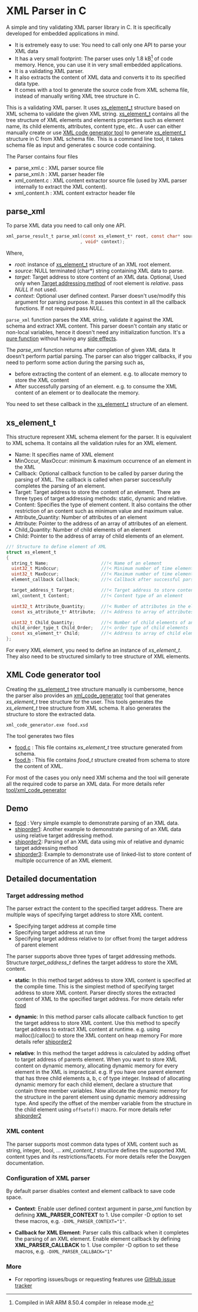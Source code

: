 XML Parser in C
===============

A simple and tiny validating XML parser library in C. It is specifically developed for embedded applications in mind.

- It is extremely easy to use: You need to call only one API to parse your XML data
- It has a very small footprint: The parser uses only 1.8 kB[^1] of code memory. Hence, you can use it in very small embedded applications.
- It is a validating XML parser.
- It also extracts the content of XML data and converts it to its specified data type.
- It comes with a tool to generate the source code from XML schema file, instead of manually writing XML tree structure in C.

>[^1]: Compiled in IAR ARM 8.50.4 compiler in release mode.

This is a validating XML parser. It uses [xs_element_t](#xs_element_t) structure based on XML schema to validate the given XML string.
[xs_element_t](#xs_element_t) contains all the tree structure of XML elements and elements properties such as element name, its child elements, attributes, content type, etc..
A user can either manually create or use [XML code generator tool](#xml-code-generator-tool) to generate [xs_element_t](#xs_element_t) structure in C from XML schema file.
This is a command line tool, it takes schema file as input and generates c source code containing.

The Parser contains four files
- parse_xml.c   : XML parser source file
- parse_xml.h   : XML parser header file
- xml_content.c : XML content extractor source file (used by XML parser internally to extract the XML content).
- xml_content.h : XML content extractor header file

## parse_xml
To parse XML data you need to call only one API.

```C
xml_parse_result_t parse_xml(const xs_element_t* root, const char* source, void* const target
							, void* context);
```
Where,
- *root*: instance of [xs_element_t](#xs_element_t) structure of an XML root element.
- *source*: NULL terminated (char*) string containing XML data to parse.
- *target*: Target address to store content of an XML data.
Optional, Used only when [Target addressing method](#target-addressing-method) of root element is *relative*.
pass *NULL* if not used.
- *context*: Optional user defined context. Parser doesn't use/modify this argument for parsing purpose.
It passes this context in all the callback functions. If not required pass *NULL*.

`parse_xml` function parses the XML string, validate it against the XML schema and extract XML content.
This parser doesn't contain any static or non-local variables, hence it doesn't need any initialization function.
It's a [pure function](1) without having any [side effects](2).

The *parse_xml* function returns after completion of given XML data. It doesn't perform partial parsing.
The parser can also trigger callbacks, if you need to perform some action during the parsing such as,
- before extracting the content of an element. e.g. to allocate memory to store the XML content
- After successfully parsing of an element. e.g. to consume the XML content of an element or to deallocate the memory.

You need to set these callback in the [xs_element_t](#xs_element_t) structure of an element.

## xs_element_t

This structure represent XML schema element for the parser. It is equivalent to XML schema. It contains all the validation rules for an XML element.
- Name: It specifies name of XML element
- MinOccur, MaxOccur: minimum & maximum occurrence of an element in the XML
- Callback: Optional callback function to be called by parser during the parsing of XML.
The callback is called when parser successfully completes the parsing of an element.
- Target: Target address to store the content of an element. There are three types of target addressing methods: static, dynamic and relative.
- Content: Specifies the type of element content. It also contains the other restriction of an content such as minimum value and maximum value.
- Attribute_Quantity: Number of attributes of an element
- Attribute: Pointer to the address of an array of attributes of an element.
- Child_Quantity: Number of child elements of an element
- Child: Pointer to the address of array of child elements of an element.


```C
//! Structure to define element of XML
struct xs_element_t
{
  string_t Name;                    //!< Name of an element
  uint32_t MinOccur;                //!< Minimum number of time element must occur
  uint32_t MaxOccur;                //!< Maximum number of time element is allowed to occur
  element_callback Callback;        //!< Callback after successful parsing of an element.

  target_address_t Target;          //!< Target address to store content of an element
  xml_content_t Content;            //!< Content type of an element

  uint32_t Attribute_Quantity;      //!< Number of attributes in the element
  const xs_attribute_t* Attribute;  //!< Address to array of attributes

  uint32_t Child_Quantity;          //!< Number of child elements of an element
  child_order_type_t Child_Order;   //!< order type of child elements
  const xs_element_t* Child;        //!< Address to array of child elements
};
```

For every XML element, you need to define an instance of *xs_element_t*. They also need to be structured similarly to tree structure of XML elements.

## XML Code generator tool
Creating the [xs_element_t](#xs_element_t) tree structure manually is cumbersome, 
hence the parser also provides an [xml_code_generator][7] tool that generates *xs_element_t* tree structure for the user.
This tools generates the *xs_element_t* tree structure from XML schema. It also generates the structure to store the extracted data.

```shell
xml_code_generator.exe food.xsd
```

The tool generates two files
- [food.c](example/food/src/food.c)    : This file contains *xs_element_t* tree structure generated from schema.
- [food.h](example/food/src/food.h)    : This file contains *food_t* structure created from schema to store the content of XML.

For most of the cases you only need XMl schema and the tool will generate all the required code to parse an XML data.
For more details refer [tool/xml_code_generator][7]

## Demo
- [food][3] : Very simple example to demonstrate parsing of an XML data.
- [shiporder1][4]: Another example to demonstrate parsing of an XML data using relative target addressing method.
- [shiporder2][5]: Parsing of an XML data using mix of relative and dynamic target addressing method
- [shiporder3][6]: Example to demonstrate use of linked-list to store content of multiple occurrence of an XML element.

## Detailed documentation

### Target addressing method
The parser extract the content to the specified target address. There are multiple ways of specifying target address to store XML content.
- Specifying target address at compile time
- Specifying target address at run time
- Specifying target address relative to (or offset from) the target address of parent element

The parser supports above three types of target addressing methods. Structure *target_address_t* defines the target address to store the XML content.

- **static**:
In this method target address to store XML content is specified at the compile time.
This is the simplest method of specifying target address to store XML content.
Parser directly stores the extracted content of XML to the specified target address.
For more details refer [food][3]

- **dynamic**:
In this method parser calls allocate callback function to get the target address to store XML content.
Use this method to specify target address to extract XML content at runtime.
e.g. using malloc()/calloc() to store the XML content on heap memory
For more details refer [shiporder2][5]

- **relative**:
In this method the target address is calculated by adding offset to target address of parents element.
When you want to store XML content on dynamic memory, allocating dynamic memory for every element in the XML is impractical.
e.g. If you have one parent element that has three child elements a, b, c of type integer.
Instead of allocating dynamic memory for each child element, declare a structure that contain three member variables.
Now allocate the dynamic memory for the structure in the parent element using dynamic memory addressing type.
And specify the offset of the member variable from the structure in the child element using `offsetof()` macro.
For more details refer [shiporder2][5]

### XML content
The parser supports most common data types of XML content such as string, integer, bool, ...
*xml_content_t* structure defines the supported XML content types and its restrictions/facets.
For more details refer the Doxygen documentation.

### Configuration of XML parser
By default parser disables context and element callback to save code space.
- **Context**:
Enable user defined context argument in parse_xml function by defining **XML_PARSER_CONTEXT** to 1.
Use compiler -D option to set these macros, e.g. `-DXML_PARSER_CONTEXT="1"`.

- **Callback for XML Element**:
Parser calls this callback when it completes the parsing of an XML element.
Enable element callback by defining **XML_PARSER_CALLBACK** to 1.
Use compiler -D option to set these macros, e.g. `-DXML_PARSER_CALLBACK="1"`

### More
- For reporting issues/bugs or requesting features use [GitHub issue tracker][8]


[1]: https://en.wikipedia.org/wiki/Pure_function
[2]: https://en.wikipedia.org/wiki/Side_effect_(computer_science)
[3]: example/food/README.md
[4]: example/shiporder1/README.md
[5]: example/shiporder2/README.md
[6]: example/shiporder3/README.md
[7]: tool/README.md
[8]: https://github.com/kiishor/xml_parser_in_c/issues
